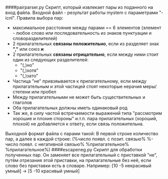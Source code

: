 ####pairparser.py
Скрипт, который извлекает пары из поданного на вход файла. Входной файл - результат работы mystem с параметрами "-icnl".
Правила выбора пар:
* максимальное расстояние между парами == 6 элементов (элемент - любое слово или последовательность из знаков пунктуации и словоразделителей)
* 2 прилагательных **связаны положительно**, если из разделяет знак **","** или союз **и**
* 2 прилагательных **связаны отрицательно**, если между ними стоит один из следующих разделителей:
  * "(,)но"  
  * "(,)хотя"
  * "(,)зато"
* Частица "не" привзяывается к прилагательному, если между прилагательным и этой частицей стоят некоторые нерачия меры/степени или пробел
* Между прилагательными не может быть существительных и глаголов
* Оба прилагательных должны иметь одинаковый род
* Так же, в силу частой встречаемости выражений типа "рассмотрим хорошие и плохие стороны" и.т.п. пара прилагательных (хороший, плохой) не добавляется к ответу, если связь положительна.

Выходной формат файла с парами такой:
В первой строке количество пар, а далее в каждой строке:
(%число появл. с позит. связью% %-число появл. с негативной связью% %прилагательное% %прилагательное%)
####escapeneg.py
Скрипт для обработки полученных пар. Он заменяет все прилагательный с приставкой "не", путём отрезания этой приставки, на прилагательные без неё, если слово без приставки есть в словаре.
Например: [10 -5 некрасивый умный] -> [5 -10 красивый умный]
